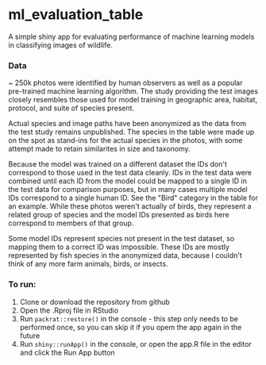 # ml_evaluation_table

A simple shiny app for evaluating performance of machine learning models in 
 classifying images of wildlife.
 
### Data
~ 250k photos were identified by human observers as
 well as a popular pre-trained machine learning algorithm. The study providing
 the test images closely resembles those used for model training in geographic
 area, habitat, protocol, and suite of species present.

Actual species and image paths have been anonymized as the data from the
 test study remains unpublished. The species in the table were made up on the
 spot as stand-ins for the actual species in the photos, with some attempt
 made to retain similarites in size and taxonomy.

Because the model was trained on a different dataset the IDs don't correspond
 to those used in the test data cleanly. IDs in the test data were combined until
 each ID from the model could be mapped to a single ID in the test data for
 comparison purposes, but in many cases multiple model IDs correspond to a single
 human ID. See the "Bird" category in the table for an example. While these
 photos weren't actually of birds, they represent a related group of species and
 the model IDs presented as birds here correspond to members of that group.

Some model IDs represent species not present in the test dataset, so mapping them
 to a correct ID was impossible. These IDs are mostly represented by fish species in the anonymized data, because I couldn't think of any more farm animals, birds,
 or insects.

### To run:
1. Clone or download the repository from github
2. Open the .Rproj file in RStudio
3. Run `packrat::restore()` in the console - this step only needs to be performed
 once, so you can skip it if you opem the app again in the future
3. Run `shiny::runApp()` in the console, or open the app.R file in the editor
 and click the Run App button
 